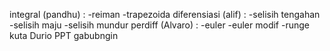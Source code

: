 integral (pandhu) :
-reiman
-trapezoida
diferensiasi (alif) : 
-selisih tengahan
-selisih maju 
-selisih mundur
perdiff (Alvaro) :
-euler
-euler modif
-runge kuta
Durio 
PPT
gabubngin
